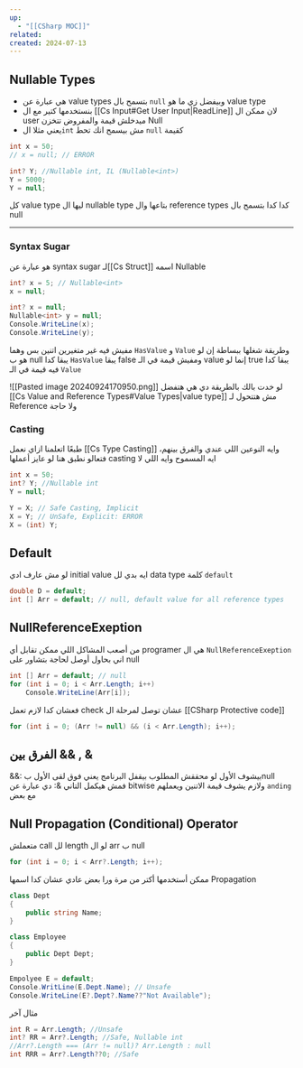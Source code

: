 ```yaml
---
up:
  - "[[CSharp MOC]]"
related: 
created: 2024-07-13
---
```

## Nullable Types
- هي عبارة عن value types بتسمح بال `null` وبيفضل زي ما هو value type
- بنستخدمها كتير مع ال [[Cs Input#Get User Input|ReadLine]] لان ممكن ال user ميدخلش قيمة والمفروض تتخزن Null
- يعني مثلا ال`int` مش بيسمح انك تحط `null` كقيمة

```cs
int x = 50;
// x = null; // ERROR

int? Y; //Nullable int, IL (Nullable<int>)
Y = 5000;
Y = null;
```
كل value type ليها ال nullable type بتاعها وال reference types كدا كدا بتسمح بال null

---
### Syntax Sugar
هو عبارة عن syntax sugar لـ[[Cs Struct]] اسمه Nullable 
```cs
int? x = 5; // Nullable<int>
x = null;

int? x = null;
Nullable<int> y = null;
Console.WriteLine(x);
Console.WriteLine(y);
```
مفيش فيه غير متغيرين اتنين بس وهما `HasValue` و `Value` وطريقة شغلها ببساطة إن لو هو ب null يبقا كدا `HasValue` يبقا false ومفيش قيمة في الـ value إنما لو true يبقا كدا فيه قيمة في الـ `Value`

![[Pasted image 20240924170950.png]]
لو خدت بالك بالطريقة دي هي هتفضل [[Cs Value and Reference Types#Value Types|value type]] مش هتتحول لـ Reference ولا حاجة
### Casting
طبعًا اتعلمنا ازاي نعمل [[Cs Type Casting]] وايه النوعين اللي عندي والفرق بينهم، فتعالو نطبق هنا
لو عايز أعملها casting ايه المسموح وايه اللي لا
```cs
int x = 50;
int? Y; //Nullable int
Y = null;

Y = X; // Safe Casting, Implicit
X = Y; // UnSafe, Explicit: ERROR
X = (int) Y;
```

## Default
لو مش عارف ادي initial value ايه بدي لل data type كلمة `default`
```cs
double D = default;
int [] Arr = default; // null, default value for all reference types
```
## NullReferenceExeption
من أصعب المشاكل اللي ممكن تقابل أي programer هي ال `NullReferenceExeption`  اني بحاول أوصل لحاجة بتشاور على null
```cs
int [] Arr = default; // null
for (int i = 0; i < Arr.Length; i++)
	Console.WriteLine(Arr[i]);
```

فعشان كدا لازم تعمل check عشان توصل لمرحلة ال [[CSharp Protective code]]
```cs
for (int i = 0; (Arr != null) && (i < Arr.Length); i++);
```
## الفرق بين && , &
&&: بيشوف الأول لو محققش المطلوب بيقفل البرنامج يعني فوق لقى الأول بnull فمش هيكمل التاني
&: دي عبارة عن bitwise ولازم يشوف قيمة الاتنين ويعملهم `anding` مع بعض
## Null Propagation (Conditional) Operator
متعملش call لل length لو ال arr ب null
```cs
for (int i = 0; i < Arr?.Length; i++);
```
ممكن أستخدمها أكتر من مرة ورا بعض عادي عشان كدا اسمها Propagation
```cs
class Dept
{
	public string Name;
}

class Employee
{
	public Dept Dept;
}

Empolyee E = default;
Console.WritLine(E.Dept.Name); // Unsafe
Console.WriteLine(E?.Dept?.Name??"Not Available");
```

مثال آخر
```cs
int R = Arr.Length; //Unsafe
int? RR = Arr?.Length; //Safe, Nullable int 
//Arr?.Length === (Arr != null)? Arr.Length : null
int RRR = Arr?.Length??0; //Safe
```